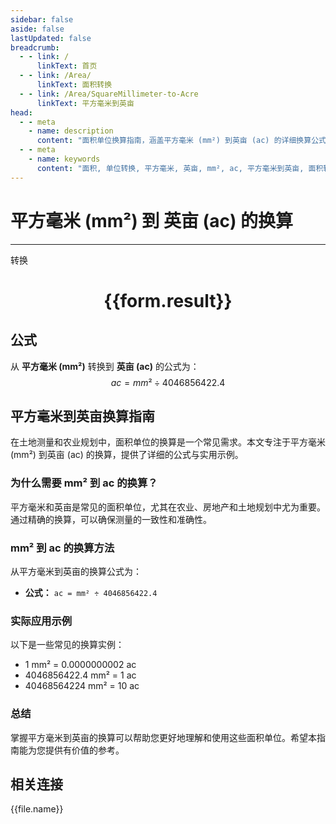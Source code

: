 ```yaml
---
sidebar: false
aside: false
lastUpdated: false
breadcrumb:
  - - link: /
      linkText: 首页
  - - link: /Area/
      linkText: 面积转换
  - - link: /Area/SquareMillimeter-to-Acre
      linkText: 平方毫米到英亩
head:
  - - meta
    - name: description
      content: "面积单位换算指南，涵盖平方毫米 (mm²) 到英亩 (ac) 的详细换算公式与说明。"
  - - meta
    - name: keywords
      content: "面积, 单位转换, 平方毫米, 英亩, mm², ac, 平方毫米到英亩, 面积转换指南"
---
```

# 平方毫米 (mm²) 到 英亩 (ac) 的换算
---
<script setup>
import { onMounted, reactive, inject, ref } from 'vue'
import { NButton, NForm, NFormItem, NInput, NInputNumber, NSelect, NCard, useMessage,NGrid ,NGi } from 'naive-ui'
import { defineClientComponent } from 'vitepress'
import { Area } from '../../files';

const convert = inject('convert')

const form = reactive({
  number: null,
  result: '',
})

const convertHandler = () => {
  if (form.number !== null && !isNaN(form.number)) {
    const convertedValue = parseFloat(form.number) / 4046856422.4
    form.result = `${form.number}mm² = ${convertedValue.toFixed(10)}ac`
  } else {
    form.result = '请输入有效的数值。'
  }
}
</script>

<n-form size="large" :model="form">
  <n-form-item label="平方毫米 (mm²)">
    <n-input-number v-model:value="form.number" placeholder="输入平方毫米" style="width: 100%" />
  </n-form-item>
  <n-form-item>
    <n-button type="primary" @click="convertHandler" block>转换</n-button>
  </n-form-item>
</n-form>

<n-card  embedded :bordered="false" hoverable>
  <div  style="text-align:center">
    <h1>{{form.result}}</h1>
  </div>
</n-card>

## 公式

从 **平方毫米 (mm²)** 转换到 **英亩 (ac)** 的公式为：
$$ ac = mm² \div 4046856422.4 $$

## 平方毫米到英亩换算指南

在土地测量和农业规划中，面积单位的换算是一个常见需求。本文专注于平方毫米 (mm²) 到英亩 (ac) 的换算，提供了详细的公式与实用示例。

### 为什么需要 mm² 到 ac 的换算？

平方毫米和英亩是常见的面积单位，尤其在农业、房地产和土地规划中尤为重要。通过精确的换算，可以确保测量的一致性和准确性。

### mm² 到 ac 的换算方法

从平方毫米到英亩的换算公式为：

- **公式：** `ac = mm² ÷ 4046856422.4`

### 实际应用示例

以下是一些常见的换算实例：

- 1 mm² = 0.0000000002 ac
- 4046856422.4 mm² = 1 ac
- 40468564224 mm² = 10 ac

### 总结

掌握平方毫米到英亩的换算可以帮助您更好地理解和使用这些面积单位。希望本指南能为您提供有价值的参考。

## 相关连接
<n-grid x-gap="12" :cols="3">
  <n-gi v-for="(file, index) in Area" :key="index">
    <n-button
      text
      tag="a"
      :href="file.path"
      type="primary"
    >
      {{file.name}}
    </n-button>
  </n-gi>
</n-grid>
